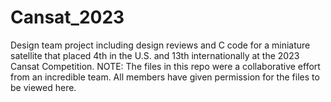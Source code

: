# Cansat_2023
Design team project including design reviews and C code for a miniature satellite that placed 4th in the U.S. and 13th internationally at the 2023 Cansat Competition.
NOTE: The files in this repo were a collaborative effort from an incredible team. All members have given permission for the files to be viewed here. 
